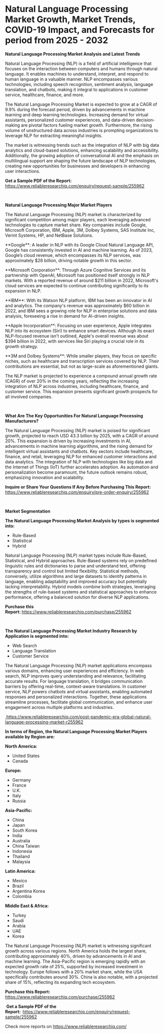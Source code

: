 <p><h1>Natural Language Processing Market Growth, Market Trends, COVID-19 Impact, and Forecasts for period from 2025 - 2032</h1></p><p><strong>Natural Language Processing Market Analysis and Latest Trends</strong></p>
<p><p>Natural Language Processing (NLP) is a field of artificial intelligence that focuses on the interaction between computers and humans through natural language. It enables machines to understand, interpret, and respond to human language in a valuable manner. NLP encompasses various technologies, including speech recognition, sentiment analysis, language translation, and chatbots, making it integral to applications in customer service, healthcare, finance, and more.</p><p>The Natural Language Processing Market is expected to grow at a CAGR of 9.9% during the forecast period, driven by advancements in machine learning and deep learning technologies. Increasing demand for virtual assistants, personalized customer experiences, and data-driven decision-making are pivotal factors fueling market growth. Furthermore, the rising volume of unstructured data across industries is prompting organizations to leverage NLP for extracting meaningful insights.</p><p>The market is witnessing trends such as the integration of NLP with big data analytics and cloud-based solutions, enhancing scalability and accessibility. Additionally, the growing adoption of conversational AI and the emphasis on multilingual support are shaping the future landscape of NLP technologies, creating new opportunities for businesses and developers in enhancing user interactions.</p></p>
<p><strong>Get a Sample PDF of the Report:&nbsp;</strong> <a href="https://www.reliableresearchiq.com/enquiry/request-sample/255962?utm_campaign=2730&utm_medium=2&utm_source=Github&utm_content=ia&utm_term=05042025&utm_id=natural-language-processing">https://www.reliableresearchiq.com/enquiry/request-sample/255962</a></p>
<p>&nbsp;</p>
<p><strong>Natural Language Processing Major Market Players</strong></p>
<p><p>The Natural Language Processing (NLP) market is characterized by significant competition among major players, each leveraging advanced technologies to capture market share. Key companies include Google, Microsoft Corporation, IBM, Apple, 3M, Dolbey Systems, SAS Institute Inc, Verint Systems, HP, and NetBase Solutions.</p><p>**Google**: A leader in NLP with its Google Cloud Natural Language API, Google has consistently invested in AI and machine learning. As of 2023, Google’s cloud revenue, which encompasses its NLP services, was approximately $28 billion, driving notable growth in this sector.</p><p>**Microsoft Corporation**: Through Azure Cognitive Services and its partnership with OpenAI, Microsoft has positioned itself strongly in NLP markets. With a reported revenue of around $211 billion in 2022, Microsoft's cloud services are expected to continue contributing significantly to its expansion in NLP.</p><p>**IBM**: With its Watson NLP platform, IBM has been an innovator in AI and analytics. The company's revenue was approximately $60 billion in 2022, and IBM sees a growing role for NLP in enterprise solutions and data analysis, foreseeing a rise in demand for AI-driven insights.</p><p>**Apple Incorporation**: Focusing on user experience, Apple integrates NLP into its ecosystem (Siri) to enhance smart devices. Although its exact NLP-focused revenue isn't outlined, Apple's overall revenue was about $394 billion in 2022, with services like Siri playing a crucial role in its growth strategy.</p><p>**3M and Dolbey Systems**: While smaller players, they focus on specific niches, such as healthcare and transcription services covered by NLP. Their contributions are essential, but not as large-scale as aforementioned giants.</p><p>The NLP market is projected to experience a compound annual growth rate (CAGR) of over 20% in the coming years, reflecting the increasing integration of NLP across industries, including healthcare, finance, and customer service. This expansion presents significant growth prospects for all involved companies.</p></p>
<p>&nbsp;</p>
<p><strong>What Are The Key Opportunities For Natural Language Processing Manufacturers?</strong></p>
<p><p>The Natural Language Processing (NLP) market is poised for significant growth, projected to reach USD 43.3 billion by 2025, with a CAGR of around 20%. This expansion is driven by increasing investments in AI, advancements in machine learning algorithms, and the rising demand for intelligent virtual assistants and chatbots. Key sectors include healthcare, finance, and retail, leveraging NLP for enhanced customer interactions and data analytics. The integration of NLP with technologies like big data and the Internet of Things (IoT) further accelerates adoption. As automation and personalization become paramount, the future outlook remains robust, emphasizing innovation and scalability.</p></p>
<p><strong>Inquire or Share Your Questions If Any Before Purchasing This Report:</strong> <a href="https://www.reliableresearchiq.com/enquiry/pre-order-enquiry/255962?utm_campaign=2730&utm_medium=2&utm_source=Github&utm_content=ia&utm_term=05042025&utm_id=natural-language-processing">https://www.reliableresearchiq.com/enquiry/pre-order-enquiry/255962</a></p>
<p>&nbsp;</p>
<p><strong>Market Segmentation</strong></p>
<p><strong>The Natural Language Processing Market Analysis by types is segmented into:</strong></p>
<p><ul><li>Rule-Based</li><li>Statistical</li><li>Hybrid</li></ul></p>
<p><p>Natural Language Processing (NLP) market types include Rule-Based, Statistical, and Hybrid approaches. Rule-Based systems rely on predefined linguistic rules and dictionaries to parse and understand text, offering transparency and control but limited flexibility. Statistical methods, conversely, utilize algorithms and large datasets to identify patterns in language, enabling adaptability and improved accuracy but potentially lacking interpretability. Hybrid models combine both strategies, leveraging the strengths of rule-based systems and statistical approaches to enhance performance, offering a balanced solution for diverse NLP applications.</p></p>
<p><strong>Purchase this Report:&nbsp;</strong><a href="https://www.reliableresearchiq.com/purchase/255962?utm_campaign=2730&utm_medium=2&utm_source=Github&utm_content=ia&utm_term=05042025&utm_id=natural-language-processing">https://www.reliableresearchiq.com/purchase/255962</a></p>
<p>&nbsp;</p>
<p><strong>The Natural Language Processing Market Industry Research by Application is segmented into:</strong></p>
<p><ul><li>Web Search</li><li>Language Translation</li><li>Customer Service</li></ul></p>
<p><p>The Natural Language Processing (NLP) market applications encompass various domains, enhancing user experiences and efficiency. In web search, NLP improves query understanding and relevance, facilitating accurate results. For language translation, it bridges communication barriers by offering real-time, context-aware translations. In customer service, NLP powers chatbots and virtual assistants, enabling automated responses and personalized interactions. Together, these applications streamline processes, facilitate global communication, and enhance user engagement across multiple platforms and industries.</p></p>
<p><a href="https://www.reliableresearchiq.com/post-pandemic-era-global-natural-language-processing-market-r255962?utm_campaign=2730&utm_medium=2&utm_source=Github&utm_content=ia&utm_term=05042025&utm_id=natural-language-processing">&nbsp;https://www.reliableresearchiq.com/post-pandemic-era-global-natural-language-processing-market-r255962</a></p>
<p><strong>In terms of Region, the Natural Language Processing Market Players available by Region are:</strong></p>
<p>
    <p> <strong> North America: </strong>
        <ul>
            <li>United States</li>
            <li>Canada</li>
        </ul>
        </p> 
    <p> <strong> Europe: </strong>
        <ul>
            <li>Germany</li>
            <li>France</li>
            <li>U.K.</li>
            <li>Italy</li>
            <li>Russia</li>
        </ul>
        </p> 
    <p> <strong> Asia-Pacific: </strong>
        <ul>
            <li>China</li>
            <li>Japan</li>
            <li>South Korea</li>
            <li>India</li>
            <li>Australia</li>
            <li>China Taiwan</li>
            <li>Indonesia</li>
            <li>Thailand</li>
            <li>Malaysia</li>
        </ul>
        </p> 
    <p> <strong> Latin America: </strong>
        <ul>
            <li>Mexico</li>
            <li>Brazil</li>
            <li>Argentina Korea</li>
            <li>Colombia</li>
        </ul>
        </p> 
    <p> <strong> Middle East & Africa: </strong>
        <ul>
            <li>Turkey</li>
            <li>Saudi</li>
            <li>Arabia</li>
            <li>UAE</li>
            <li>Korea</li>
        </ul>
    </p>
    </p>
<p><p>The Natural Language Processing (NLP) market is witnessing significant growth across various regions. North America holds the largest share, contributing approximately 40%, driven by advancements in AI and machine learning. The Asia-Pacific region is emerging rapidly with an expected growth rate of 25%, supported by increased investment in technology. Europe follows with a 20% market share, while the USA specifically contributes around 30%. China is also notable, with a projected share of 15%, reflecting its expanding tech ecosystem.</p></p>
<p><strong>Purchase this Report: </strong><a href="https://www.reliableresearchiq.com/purchase/255962?utm_campaign=2730&utm_medium=2&utm_source=Github&utm_content=ia&utm_term=05042025&utm_id=natural-language-processing">https://www.reliableresearchiq.com/purchase/255962</a></p>
<p>&nbsp;<strong>Get a Sample PDF of the Report:&nbsp;&nbsp;</strong><a href="https://www.reliableresearchiq.com/enquiry/request-sample/255962?utm_campaign=2730&utm_medium=2&utm_source=Github&utm_content=ia&utm_term=05042025&utm_id=natural-language-processing">https://www.reliableresearchiq.com/enquiry/request-sample/255962</a></p>
<p><strong></strong></p>
<p>Check more reports on <a href="https://www.reliableresearchiq.com/?utm_campaign=2730&utm_medium=2&utm_source=Github&utm_content=ia&utm_term=05042025&utm_id=natural-language-processing">https://www.reliableresearchiq.com/</a></p>